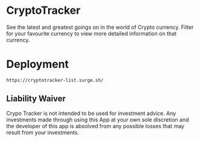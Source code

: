 # CryptoTracker

See the latest and greatest goings on in the world of Crypto currency. Filter for your favourite currency to view more detailed information on that currency.

# Deployment

`https://cryptotracker-list.surge.sh/`

## Liability Waiver

Crypo Tracker is not intended to be used for investment advice. Any investments made through using this App at your own sole discretion and the developer of this app is absolved from any possible losses that may result from your investments.
